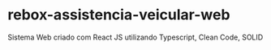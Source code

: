 # rebox-assistencia-veicular-web
Sistema Web criado com React JS utilizando Typescript, Clean Code, SOLID
